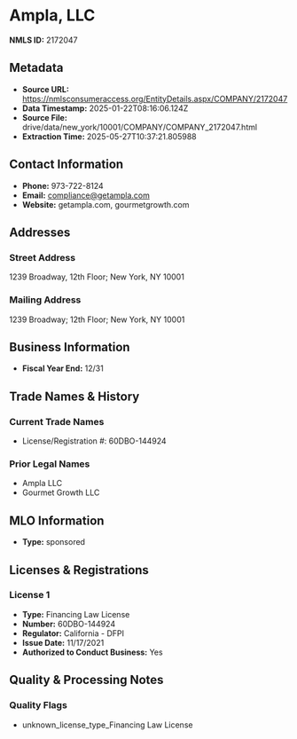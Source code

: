 # Ampla, LLC

**NMLS ID:** 2172047

## Metadata
- **Source URL:** https://nmlsconsumeraccess.org/EntityDetails.aspx/COMPANY/2172047
- **Data Timestamp:** 2025-01-22T08:16:06.124Z
- **Source File:** drive/data/new_york/10001/COMPANY/COMPANY_2172047.html
- **Extraction Time:** 2025-05-27T10:37:21.805988

## Contact Information
- **Phone:** 973-722-8124
- **Email:** compliance@getampla.com
- **Website:** getampla.com, gourmetgrowth.com

## Addresses
### Street Address
1239 Broadway, 12th Floor; New York, NY 10001

### Mailing Address
1239 Broadway; 12th Floor; New York, NY 10001

## Business Information
- **Fiscal Year End:** 12/31

## Trade Names & History
### Current Trade Names
- License/Registration #: 60DBO-144924

### Prior Legal Names
- Ampla LLC
- Gourmet Growth LLC

## MLO Information
- **Type:** sponsored

## Licenses & Registrations

### License 1
- **Type:** Financing Law License
- **Number:** 60DBO-144924
- **Regulator:** California - DFPI
- **Issue Date:** 11/17/2021
- **Authorized to Conduct Business:** Yes

## Quality & Processing Notes
### Quality Flags
- unknown_license_type_Financing Law License
